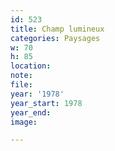 ```yaml
---
id: 523
title: Champ lumineux
categories: Paysages
w: 70
h: 85
location:
note:
file:
year: '1978'
year_start: 1978
year_end:
image:

---
```

